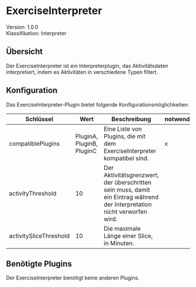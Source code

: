 # ExerciseInterpreter
Version: 1.0.0  
Klassifikation: Interpreter

Übersicht
-----
Der ExerciseInterpreter ist ein Interpreterplugin, das Aktivitätsdaten interpretiert, indem es Aktivitäten in verschiedene Typen filtert.

Konfiguration
-----
Das ExerciseInterpreter-Plugin bietet folgende Konfigurationsmöglichkeiten:

| Schlüssel  | Wert | Beschreibung | notwendig |
| ------------- | ------------- |  ------------- | ------------- |
| compatiblePlugins | PluginA, PluginB, PluginC | Eine Liste von Plugins, die mit dem ExerciseInterpreter kompatibel sind. | x
| activityThreshold | 10 | Der Aktivitätsgrenzwert, der überschritten sein muss, damit ein Eintrag während der Interpretation nicht verworfen wird. | 
| activitySliceThreshold | 10 | Die maximale Länge einer Slice, in Minuten. |

Benötigte Plugins
-----
Der ExerciseInterpreter benötigt keine anderen Plugins.